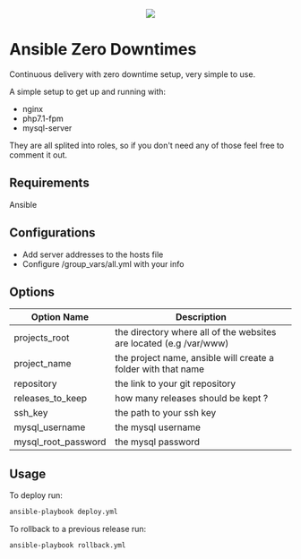<p align="center"><img src="https://drive.google.com/uc?export=view&id=1XQqfsu4RAHHjxzmjEFP3zdtyPOvFpLLr"></p>

# Ansible Zero Downtimes

Continuous delivery with zero downtime setup, very simple to use.

A simple setup to get up and running with:
- nginx
- php7.1-fpm
- mysql-server

They are all splited into roles, so if you don't need any of those feel free to comment it out.

## Requirements

Ansible

## Configurations

- Add server addresses to the hosts file
- Configure /group_vars/all.yml with your info

## Options

| Option Name  | Description |
| ------------- | ------------- |
| projects_root  | the directory where all of the websites are located (e.g /var/www)  |
| project_name  | the project name, ansible will create a folder with that name  |
| repository  | the link to your git repository  |
| releases_to_keep  | how many releases should be kept ?  |
| ssh_key  | the path to your ssh key  |
| mysql_username  | the mysql username  |
| mysql_root_password  | the mysql password |

## Usage

To deploy run:
```sh
ansible-playbook deploy.yml
```

To rollback to a previous release run:
```sh
ansible-playbook rollback.yml
```
